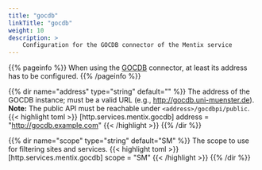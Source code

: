 ```yaml
---
title: "gocdb"
linkTitle: "gocdb"
weight: 10
description: >
    Configuration for the GOCDB connector of the Mentix service
---
```


{{% pageinfo %}}
When using the [GOCDB](https://wiki.egi.eu/wiki/GOCDB/Documentation_Index) connector, at least its address has to be configured.
{{% /pageinfo %}}

{{% dir name="address" type="string" default="" %}}
The address of the GOCDB instance; must be a valid URL (e.g., http://gocdb.uni-muenster.de). **Note:** The public API must be reachable under `<address>/gocdbpi/public`.
{{< highlight toml >}}
[http.services.mentix.gocdb]
address = "http://gocdb.example.com"
{{< /highlight >}}
{{% /dir %}}

{{% dir name="scope" type="string" default="SM" %}}
The scope to use for filtering sites and services.
{{< highlight toml >}}
[http.services.mentix.gocdb]
scope = "SM"
{{< /highlight >}}
{{% /dir %}}

